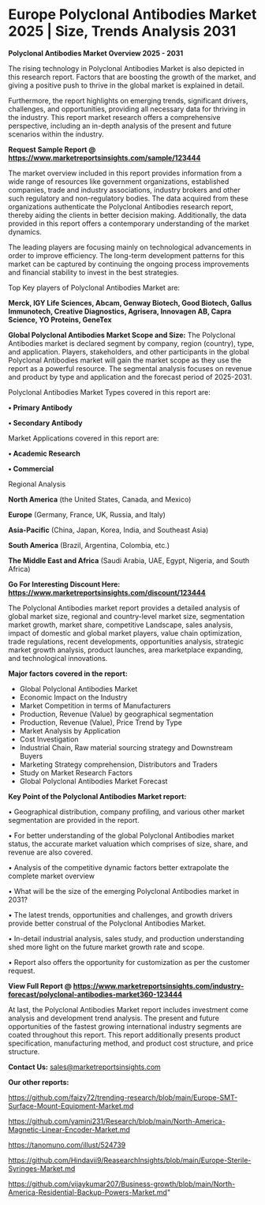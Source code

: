 # Europe Polyclonal Antibodies Market 2025 | Size, Trends Analysis 2031

<Strong> Polyclonal Antibodies Market Overview 2025 - 2031</strong>

The rising technology in Polyclonal Antibodies Market is also depicted in this research report. Factors that are boosting the growth of the market, and giving a positive push to thrive in the global market is explained in detail.

Furthermore, the report highlights on emerging trends, significant drivers, challenges, and opportunities, providing all necessary data for thriving in the industry. This report market research offers a comprehensive perspective, including an in-depth analysis of the present and future scenarios within the industry.

<strong>Request Sample Report @ <a href=https://www.marketreportsinsights.com/sample/123444>https://www.marketreportsinsights.com/sample/123444</a></strong>

The market overview included in this report provides information from a wide range of resources like government organizations, established companies, trade and industry associations, industry brokers and other such regulatory and non-regulatory bodies. The data acquired from these organizations authenticate the Polyclonal Antibodies research report, thereby aiding the clients in better decision making. Additionally, the data provided in this report offers a contemporary understanding of the market dynamics.

The leading players are focusing mainly on technological advancements in order to improve efficiency. The long-term development patterns for this market can be captured by continuing the ongoing process improvements and financial stability to invest in the best strategies.

Top Key players of Polyclonal Antibodies Market are:

<strong>Merck, IGY Life Sciences, Abcam, Genway Biotech, Good Biotech, Gallus Immunotech, Creative Diagnostics, Agrisera, Innovagen AB, Capra Science, YO Proteins, GeneTex</strong>

<strong><b>Global Polyclonal Antibodies Market Scope and Size:</b></strong>
The Polyclonal Antibodies market is declared segment by company, region (country), type, and application. Players, stakeholders, and other participants in the global Polyclonal Antibodies market will gain the market scope as they use the report as a powerful resource. The segmental analysis focuses on revenue and product by type and application and the forecast period of 2025-2031.

Polyclonal Antibodies Market Types covered in this report are:

<strong>• Primary Antibody

• Secondary Antibody</strong>

Market Applications covered in this report are:

<strong>• Academic Research

• Commercial</strong> 

Regional Analysis

<strong>North America</strong> (the United States, Canada, and Mexico)

<strong>Europe</strong> (Germany, France, UK, Russia, and Italy)

<strong>Asia-Pacific</strong> (China, Japan, Korea, India, and Southeast Asia)

<strong>South America</strong> (Brazil, Argentina, Colombia, etc.)

<strong>The Middle East and Africa</strong> (Saudi Arabia, UAE, Egypt, Nigeria, and South Africa)

<strong>Go For Interesting Discount Here: <a href=https://www.marketreportsinsights.com/discount/123444>https://www.marketreportsinsights.com/discount/123444</a></strong>

The Polyclonal Antibodies market report provides a detailed analysis of global market size, regional and country-level market size, segmentation market growth, market share, competitive Landscape, sales analysis, impact of domestic and global market players, value chain optimization, trade regulations, recent developments, opportunities analysis, strategic market growth analysis, product launches, area marketplace expanding, and technological innovations.

<strong><b>Major factors covered in the report:</b></strong>
<ul>
  <li>Global Polyclonal Antibodies Market </li>
  <li>Economic Impact on the Industry</li>
  <li>Market Competition in terms of Manufacturers</li>
  <li>Production, Revenue (Value) by geographical segmentation</li>
  <li>Production, Revenue (Value), Price Trend by Type</li>
  <li>Market Analysis by Application</li>
  <li>Cost Investigation</li>
  <li>Industrial Chain, Raw material sourcing strategy and Downstream Buyers</li>
  <li>Marketing Strategy comprehension, Distributors and Traders</li>
  <li>Study on Market Research Factors</li>
  <li>Global Polyclonal Antibodies Market Forecast</li>
</ul>

<strong><b>Key Point of the Polyclonal Antibodies Market report:</b></strong>

• Geographical distribution, company profiling, and various other market segmentation are provided in the report.

• For better understanding of the global Polyclonal Antibodies market status, the accurate market valuation which comprises of size, share, and revenue are also covered.

• Analysis of the competitive dynamic factors better extrapolate the complete market overview

• What will be the size of the emerging Polyclonal Antibodies market in 2031?

• The latest trends, opportunities and challenges, and growth drivers provide better construal of the Polyclonal Antibodies Market.

• In-detail industrial analysis, sales study, and production understanding shed more light on the future market growth rate and scope.

• Report also offers the opportunity for customization as per the customer request.

<strong><b>View Full Report @ <a href=https://www.marketreportsinsights.com/industry-forecast/polyclonal-antibodies-market360-123444>https://www.marketreportsinsights.com/industry-forecast/polyclonal-antibodies-market360-123444</a></b></strong>


At last, the Polyclonal Antibodies Market report includes investment come analysis and development trend analysis. The present and future opportunities of the fastest growing international industry segments are coated throughout this report. This report additionally presents product specification, manufacturing method, and product cost structure, and price structure.

<strong>Contact Us:</strong>
sales@marketreportsinsights.com

<strong>Our other reports:</strong>

<a href=https://github.com/faizy72/trending-research/blob/main/Europe-SMT-Surface-Mount-Equipment-Market.md>https://github.com/faizy72/trending-research/blob/main/Europe-SMT-Surface-Mount-Equipment-Market.md</a>

<a href=https://github.com/yamini231/Research/blob/main/North-America-Magnetic-Linear-Encoder-Market.md>https://github.com/yamini231/Research/blob/main/North-America-Magnetic-Linear-Encoder-Market.md</a>

<a href=https://tanomuno.com/illust/524739>https://tanomuno.com/illust/524739</a>

<a href=https://github.com/Hindavii9/ReasearchInsights/blob/main/Europe-Sterile-Syringes-Market.md>https://github.com/Hindavii9/ReasearchInsights/blob/main/Europe-Sterile-Syringes-Market.md</a>

<a href=https://github.com/vijaykumar207/Business-growth/blob/main/North-America-Residential-Backup-Powers-Market.md>https://github.com/vijaykumar207/Business-growth/blob/main/North-America-Residential-Backup-Powers-Market.md</a>"
